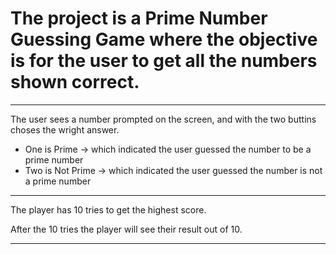# The project is a Prime Number Guessing Game where the objective is for the user to get all the numbers shown correct.

--------------------------------------------------------------------------------------------------------------------

The user sees a number prompted on the screen, and with the two buttins choses the wright answer.
-  One is Prime -> which indicated the user guessed the number to be a prime number
-  Two is Not Prime -> which indicated the user guessed the number is not a prime number

--------------------------------------------------------------------------------------------------------------------

The player has 10 tries to get the highest score.

After the 10 tries the player will see their result out of 10.

--------------------------------------------------------------------------------------------------------------------

